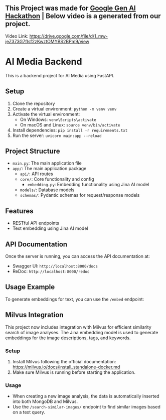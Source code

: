 ## This Project was made for [Google Gen AI Hackathon](https://devfolio.co/google-genaiexchange) | Below video is a generated from our project.
Video Link: https://drive.google.com/file/d/1_mw-jeZ373G7fIsf2zKwztOMYBS2BPm9/view

# AI Media Backend

This is a backend project for AI Media using FastAPI.

## Setup

1. Clone the repository
2. Create a virtual environment: `python -m venv venv`
3. Activate the virtual environment:
   - On Windows: `venv\Scripts\activate`
   - On macOS and Linux: `source venv/bin/activate`
4. Install dependencies: `pip install -r requirements.txt`
5. Run the server: `uvicorn main:app --reload`

## Project Structure

- `main.py`: The main application file
- `app/`: The main application package
  - `api/`: API routes
  - `core/`: Core functionality and config
    - `embedding.py`: Embedding functionality using Jina AI model
  - `models/`: Database models
  - `schemas/`: Pydantic schemas for request/response models

## Features

- RESTful API endpoints
- Text embedding using Jina AI model

## API Documentation

Once the server is running, you can access the API documentation at:
- Swagger UI: `http://localhost:8000/docs`
- ReDoc: `http://localhost:8000/redoc`

## Usage Example

To generate embeddings for text, you can use the `/embed` endpoint:

## Milvus Integration

This project now includes integration with Milvus for efficient similarity search of image analyses. The Jina embedding model is used to generate embeddings for the image descriptions, tags, and keywords.

### Setup

1. Install Milvus following the official documentation: https://milvus.io/docs/install_standalone-docker.md
2. Make sure Milvus is running before starting the application.

### Usage

- When creating a new image analysis, the data is automatically inserted into both MongoDB and Milvus.
- Use the `/search-similar-images/` endpoint to find similar images based on a text query.
